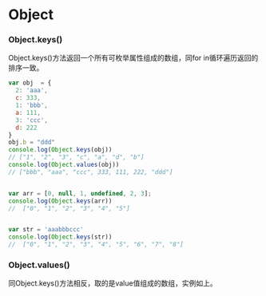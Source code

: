 # Object

### Object.keys\(\)

Object.keys\(\)方法返回一个所有可枚举属性组成的数组，同for in循环遍历返回的排序一致。

```javascript
var obj  = {
  2: 'aaa',
  c: 333,
  1: 'bbb',
  a: 111,
  3: 'ccc',
  d: 222
}
obj.b = "ddd"
console.log(Object.keys(obj))
// ["1", "2", "3", "c", "a", "d", "b"]
console.log(Object.values(obj))
// ["bbb", "aaa", "ccc", 333, 111, 222, "ddd"]


var arr = [0, null, 1, undefined, 2, 3];
console.log(Object.keys(arr))
//  ["0", "1", "2", "3", "4", "5"]


var str = 'aaabbbccc'
console.log(Object.keys(str))
//  ["0", "1", "2", "3", "4", "5", "6", "7", "8"]
```

### Object.values\(\)

同Object.keys\(\)方法相反，取的是value值组成的数组，实例如上。

